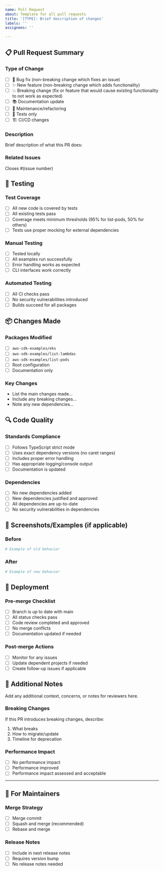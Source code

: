 ```yaml
---
name: Pull Request
about: Template for all pull requests
title: '[TYPE]: Brief description of changes'
labels: ''
assignees: ''

---
```


## 📋 Pull Request Summary

### Type of Change
- [ ] 🐛 Bug fix (non-breaking change which fixes an issue)
- [ ] ✨ New feature (non-breaking change which adds functionality)
- [ ] 💥 Breaking change (fix or feature that would cause existing functionality to not work as expected)
- [ ] 📚 Documentation update
- [ ] 🔧 Maintenance/refactoring
- [ ] 🧪 Tests only
- [ ] 🏗️ CI/CD changes

### Description
Brief description of what this PR does:

### Related Issues
Closes #(issue number)

## 🧪 Testing

### Test Coverage
- [ ] All new code is covered by tests
- [ ] All existing tests pass
- [ ] Coverage meets minimum thresholds (95% for list-pods, 50% for others)
- [ ] Tests use proper mocking for external dependencies

### Manual Testing
- [ ] Tested locally
- [ ] All examples run successfully
- [ ] Error handling works as expected
- [ ] CLI interfaces work correctly

### Automated Testing
- [ ] All CI checks pass
- [ ] No security vulnerabilities introduced
- [ ] Builds succeed for all packages

## 📦 Changes Made

### Packages Modified
- [ ] `aws-cdk-examples/eks`
- [ ] `aws-sdk-examples/list-lambdas`
- [ ] `aws-sdk-examples/list-pods`
- [ ] Root configuration
- [ ] Documentation only

### Key Changes
- List the main changes made...
- Include any breaking changes...
- Note any new dependencies...

## 🔍 Code Quality

### Standards Compliance
- [ ] Follows TypeScript strict mode
- [ ] Uses exact dependency versions (no caret ranges)
- [ ] Includes proper error handling
- [ ] Has appropriate logging/console output
- [ ] Documentation is updated

### Dependencies
- [ ] No new dependencies added
- [ ] New dependencies justified and approved
- [ ] All dependencies are up-to-date
- [ ] No security vulnerabilities in dependencies

## 📸 Screenshots/Examples (if applicable)

### Before
```bash
# Example of old behavior
```

### After  
```bash
# Example of new behavior
```

## 🚀 Deployment

### Pre-merge Checklist
- [ ] Branch is up to date with main
- [ ] All status checks pass
- [ ] Code review completed and approved
- [ ] No merge conflicts
- [ ] Documentation updated if needed

### Post-merge Actions
- [ ] Monitor for any issues
- [ ] Update dependent projects if needed
- [ ] Create follow-up issues if applicable

## 📝 Additional Notes

Add any additional context, concerns, or notes for reviewers here.

### Breaking Changes
If this PR introduces breaking changes, describe:
1. What breaks
2. How to migrate/update
3. Timeline for deprecation

### Performance Impact
- [ ] No performance impact
- [ ] Performance improved
- [ ] Performance impact assessed and acceptable

---

## 🤖 For Maintainers

### Merge Strategy
- [ ] Merge commit
- [ ] Squash and merge (recommended)
- [ ] Rebase and merge

### Release Notes
- [ ] Include in next release notes
- [ ] Requires version bump
- [ ] No release notes needed